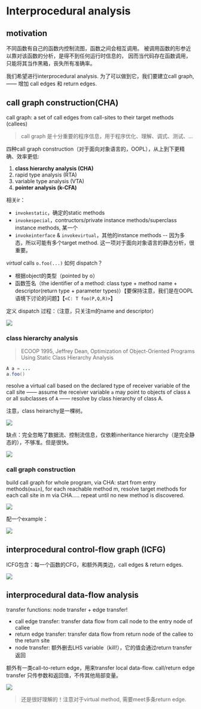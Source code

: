# Interprocedural analysis

## motivation

不同函数有自己的函数内控制流图，函数之间会相互调用。
被调用函数的形参近以靠对该函数的分析，是得不到任何运行时信息的，
因而当代码存在函数调用，只能将其当作黑箱，丧失所有准确率。

我们希望进行interprocedural analysis. 为了可以做到它，我们要建立call graph,
—— 增加 call edges 和 return edges.

## call graph construction(CHA)

call graph: a set of call edges from call-sites to their target methods (callees)

> call graph 是十分重要的程序信息，用于程序优化、理解、调式、测试、...

四种call graph construction（对于面向对象语言的，OOPL），从上到下更精确、效率更低:
1. **class hierarchy analysis (CHA)**
2. rapid type analysis (RTA)
3. variable type analysis (VTA)
4. **pointer analysis (k-CFA)**

相关ir：
* `invokestatic`，确定的static methods
* `invokespecial`，contructors/private instance methods/superclass instance methods, 某一个
* `invokeinterface` & `invokevirtual`，其他的instance methods -- 因为多态，所以可能有多个target method. 这一项对于面向对象语言的静态分析，很重要。

*virtual* calls `o.foo(...)` 如何 dispatch？
* 根据object的类型（pointed by o）
* 函数签名（the identifier of a method: class type + method name + descriptor(return type + parameter types)）【要保持注意，我们是在OOPL语境下讨论的问题】【`<C: T foo(P,Q,R)>`】

定义 dispatch 过程：（注意，只关注m的name and descriptor）

![](./pics/05-01.png)

### class hierarchy analysis

> ECOOP 1995, Jeffrey Dean, Optimization of Object-Oriented Programs Using Static Class Hierarchy Analysis

```java
A a = ...
a.foo()
```

resolve a virtual call based on the declared type of receiver variable of the call site —— assume the receiver variable `a` may point to objects of class `A` or all subclasses of `A` —— resolve by class hierarchy of class A.

注意，class heirarchy是一棵树。

![](./pics/05-02.png)

缺点：完全忽略了数据流、控制流信息，仅依赖inheritance hierarchy（是完全静态的），不够准。但是很快。

![](./pics/05-03.png)

### call graph construction

build call graph for whole program, via CHA: 
start from entry methods(`main`), 
for each reachable method m, resolve target methods for each call site in m via CHA..... 
repeat until no new method is discovered.

![](./pics/05-04.png)

配一个example：

![](./pics/05-05.png)

## interprocedural control-flow graph (ICFG)

ICFG包含：每一个函数的CFG，和额外两类边，call edges & return edges.

![](./pics/05-06.png)

## interprocedural data-flow analysis

transfer functions: node transfer + edge transfer!

* call edge transfer: transfer data flow from call node to the entry node of callee
* return edge transfer: transfer data flow from return node of the callee to the return site
* node transfer: 额外删去LHS variable（kill!），它的值会通过return transfer返回

额外有一类call-to-return edge，用来transfer local data-flow. call/return edge transfer 只传参数和返回值，不传其他局部变量。

![](pics/05-07.png)

> 还是很好理解的！注意对于virtual method, 需要meet多条return edge.